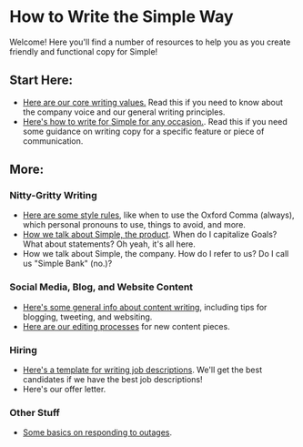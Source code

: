 # How to Write the Simple Way

Welcome! Here you'll find a number of resources to help you as you create friendly and functional copy for Simple!

## Start Here: 
 - [Here are our core writing values.](https://github.banksimple.com/BankSimple/howtowrite/blob/master/Big%20Stuff/styleguide.md) Read this if you need to know about the company voice and our general writing principles.
 - [Here's how to write for Simple for any occasion.](https://github.banksimple.com/BankSimple/howtowrite/blob/master/Big%20Stuff/voiceandtone.md). Read this if you need some guidance on writing copy for a specific feature or piece of communication.

## More:

### Nitty-Gritty Writing
 - [Here are some style rules](https://github.banksimple.com/BankSimple/howtowrite/blob/master/Nitty-Gritty/strunkyfresh.md), like when to use the Oxford Comma (always), which personal pronouns to use, things to avoid, and more.
 - [How we talk about Simple, the product](https://github.banksimple.com/BankSimple/howtowrite/blob/master/Nitty-Gritty/features.md). When do I capitalize Goals? What about statements? Oh yeah, it's all here.
 - How we talk about Simple, the company. How do I refer to us? Do I call us "Simple Bank" (no.)?

### Social Media, Blog, and Website Content
 - [Here's some general info about content writing](https://github.banksimple.com/BankSimple/howtowrite/blob/master/Content/generalvoice.md), including tips for blogging, tweeting, and websiting.
 - [Here are our editing processes](https://github.banksimple.com/BankSimple/howtowrite/blob/master/Content/editing.md) for new content pieces.

### Hiring
 - [Here's a template for writing job descriptions](https://docs.google.com/a/simple.com/document/d/12muq8E9ZzOC2jBjqUALsCii0R2aCc4X3tnxDTRuX8wE/edit). We'll get the best candidates if we have the best job descriptions!
 - Here's our offer letter.

### Other Stuff
 - [Some basics on responding to outages](https://github.banksimple.com/BankSimple/howtowrite/blob/master/Other/outages.md).
